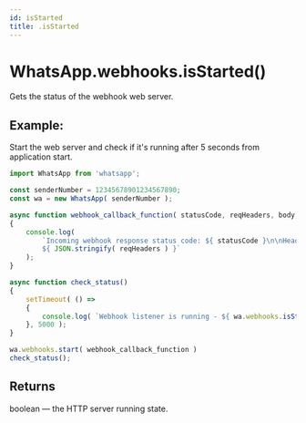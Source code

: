 ```yaml
---
id: isStarted
title: .isStarted
---
```


# WhatsApp.webhooks.isStarted()
Gets the status of the webhook web server.

## Example:
Start the web server and check if it's running after 5 seconds from application start.

```js
import WhatsApp from 'whatsapp';

const senderNumber = 12345678901234567890;
const wa = new WhatsApp( senderNumber );

async function webhook_callback_function( statusCode, reqHeaders, body, resp, err )
{
    console.log(
        `Incoming webhook response status code: ${ statusCode }\n\nHeaders:
        ${ JSON.stringify( reqHeaders ) }`
    );
}

async function check_status()
{
    setTimeout( () =>
    {
        console.log( `Webhook listener is running - ${ wa.webhooks.isStarted() }` );
    }, 5000 );
}

wa.webhooks.start( webhook_callback_function )
check_status();
```

## Returns
boolean — the HTTP server running state.
